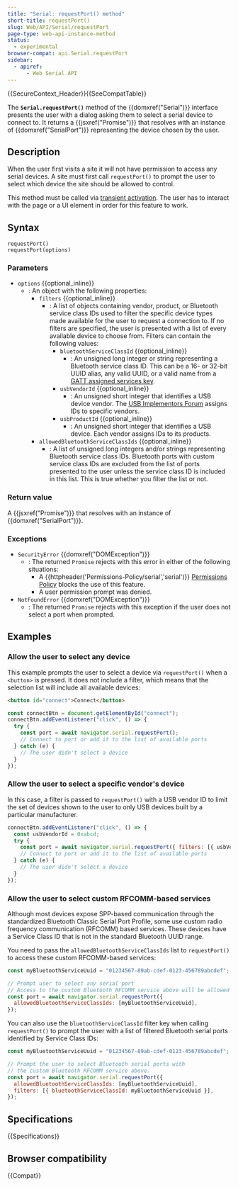 ```yaml
---
title: "Serial: requestPort() method"
short-title: requestPort()
slug: Web/API/Serial/requestPort
page-type: web-api-instance-method
status:
  - experimental
browser-compat: api.Serial.requestPort
sidebar:
  - apiref:
      - Web Serial API
---
```


{{SecureContext_Header}}{{SeeCompatTable}}

The **`Serial.requestPort()`** method of the {{domxref("Serial")}} interface presents the user with a dialog asking them to select a serial device to connect to. It returns a {{jsxref("Promise")}} that resolves with an instance of {{domxref("SerialPort")}} representing the device chosen by the user.

## Description

When the user first visits a site it will not have permission to access any serial devices. A site must first call `requestPort()` to prompt the user to select which device the site should be allowed to control.

This method must be called via [transient activation](/en-US/docs/Glossary/Transient_activation). The user has to interact with the page or a UI element in order for this feature to work.

## Syntax

```js-nolint
requestPort()
requestPort(options)
```

### Parameters

- `options` {{optional_inline}}
  - : An object with the following properties:
    - `filters` {{optional_inline}}
      - : A list of objects containing vendor, product, or Bluetooth service class IDs used to filter the specific device types made available for the user to request a connection to. If no filters are specified, the user is presented with a list of every available device to choose from. Filters can contain the following values:
        - `bluetoothServiceClassId` {{optional_inline}}
          - : An unsigned long integer or string representing a Bluetooth service class ID. This can be a 16- or 32-bit UUID alias, any valid UUID, or a valid name from a [GATT assigned services key](https://github.com/WebBluetoothCG/registries/blob/master/gatt_assigned_services.txt).
        - `usbVendorId` {{optional_inline}}
          - : An unsigned short integer that identifies a USB device vendor. The [USB Implementors Forum](https://www.usb.org/) assigns IDs to specific vendors.
        - `usbProductId` {{optional_inline}}
          - : An unsigned short integer that identifies a USB device. Each vendor assigns IDs to its products.
    - `allowedBluetoothServiceClassIds` {{optional_inline}}
      - : A list of unsigned long integers and/or strings representing Bluetooth service class IDs. Bluetooth ports with custom service class IDs are excluded from the list of ports presented to the user unless the service class ID is included in this list. This is true whether you filter the list or not.

### Return value

A {{jsxref("Promise")}} that resolves with an instance of {{domxref("SerialPort")}}.

### Exceptions

- `SecurityError` {{domxref("DOMException")}}
  - : The returned `Promise` rejects with this error in either of the following situations:
    - A {{httpheader('Permissions-Policy/serial','serial')}} [Permissions Policy](/en-US/docs/Web/HTTP/Guides/Permissions_Policy) blocks the use of this feature.
    - A user permission prompt was denied.
- `NotFoundError` {{domxref("DOMException")}}
  - : The returned `Promise` rejects with this exception if the user does not select a port when prompted.

## Examples

### Allow the user to select any device

This example prompts the user to select a device via `requestPort()` when a `<button>` is pressed. It does not include a filter, which means that the selection list will include all available devices:

```html
<button id="connect">Connect</button>
```

```js
const connectBtn = document.getElementById("connect");
connectBtn.addEventListener("click", () => {
  try {
    const port = await navigator.serial.requestPort();
    // Connect to port or add it to the list of available ports
  } catch (e) {
    // The user didn't select a device
  }
});
```

### Allow the user to select a specific vendor's device

In this case, a filter is passed to `requestPort()` with a USB vendor ID to limit the set of devices shown to the user to only USB devices built by a particular manufacturer.

```js
connectBtn.addEventListener("click", () => {
  const usbVendorId = 0xabcd;
  try {
    const port = await navigator.serial.requestPort({ filters: [{ usbVendorId }] });
    // Connect to port or add it to the list of available ports
  } catch (e) {
    // The user didn't select a device
  }
});
```

### Allow the user to select custom RFCOMM-based services

Although most devices expose SPP-based communication through the standardized Bluetooth Classic Serial Port Profile, some use custom radio frequency communication (RFCOMM) based services. These devices have a Service Class ID that is not in the standard Bluetooth UUID range.

You need to pass the `allowedBluetoothServiceClassIds` list to `requestPort()` to access these custom RFCOMM-based services:

```js
const myBluetoothServiceUuid = "01234567-89ab-cdef-0123-456789abcdef";

// Prompt user to select any serial port
// Access to the custom Bluetooth RFCOMM service above will be allowed
const port = await navigator.serial.requestPort({
  allowedBluetoothServiceClassIds: [myBluetoothServiceUuid],
});
```

You can also use the `bluetoothServiceClassId` filter key when calling `requestPort()` to prompt the user with a list of filtered Bluetooth serial ports identified by Service Class IDs:

```js
const myBluetoothServiceUuid = "01234567-89ab-cdef-0123-456789abcdef";

// Prompt the user to select Bluetooth serial ports with
// the custom Bluetooth RFCOMM service above.
const port = await navigator.serial.requestPort({
  allowedBluetoothServiceClassIds: [myBluetoothServiceUuid],
  filters: [{ bluetoothServiceClassId: myBluetoothServiceUuid }],
});
```

## Specifications

{{Specifications}}

## Browser compatibility

{{Compat}}
